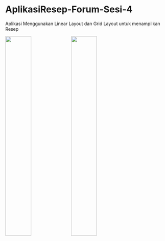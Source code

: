 # AplikasiResep-Forum-Sesi-4
Aplikasi Menggunakan Linear Layout dan Grid Layout untuk menampilkan Resep

<img src="https://github.com/AlfredhoPranoto/AplikasiResep-Forum-Sesi-4/assets/106728577/227e8f7b-e460-4bbd-b753-46d011c34681" width="40%" height="40%">
<img src="https://github.com/AlfredhoPranoto/AplikasiResep-Forum-Sesi-4/assets/106728577/98a19b88-5e90-48f9-8982-42315d2b3497" width="40%" height="40%">

